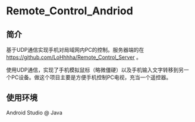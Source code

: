 # Remote_Control_Andriod

## 简介

  基于UDP通信实现手机对局域网内PC的控制。服务器端的在 https://github.com/LoHhhha/Remote_Control_Server 。

  使用UDP通信，实现了手机模拟鼠标（略微僵硬）以及手机输入文字转移到另一个PC设备。做这个项目主要是方便手机控制PC电视，充当一个遥控器。

## 使用环境

  Android Studio @ Java
